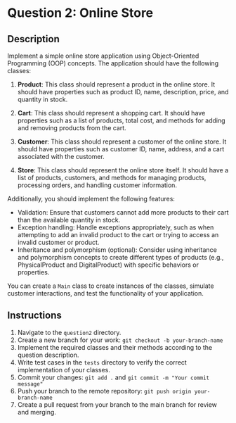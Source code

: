 # Question 2: Online Store

## Description

Implement a simple online store application using Object-Oriented Programming (OOP) concepts. The application should have the following classes:

1. **Product**: This class should represent a product in the online store. It should have properties such as product ID, name, description, price, and quantity in stock.

2. **Cart**: This class should represent a shopping cart. It should have properties such as a list of products, total cost, and methods for adding and removing products from the cart.

3. **Customer**: This class should represent a customer of the online store. It should have properties such as customer ID, name, address, and a cart associated with the customer.

4. **Store**: This class should represent the online store itself. It should have a list of products, customers, and methods for managing products, processing orders, and handling customer information.

Additionally, you should implement the following features:

- Validation: Ensure that customers cannot add more products to their cart than the available quantity in stock.
- Exception handling: Handle exceptions appropriately, such as when attempting to add an invalid product to the cart or trying to access an invalid customer or product.
- Inheritance and polymorphism (optional): Consider using inheritance and polymorphism concepts to create different types of products (e.g., PhysicalProduct and DigitalProduct) with specific behaviors or properties.

You can create a `Main` class to create instances of the classes, simulate customer interactions, and test the functionality of your application.

## Instructions

1. Navigate to the `question2` directory.
2. Create a new branch for your work: `git checkout -b your-branch-name`
3. Implement the required classes and their methods according to the question description.
4. Write test cases in the `tests` directory to verify the correct implementation of your classes.
5. Commit your changes: `git add .` and `git commit -m "Your commit message"`
6. Push your branch to the remote repository: `git push origin your-branch-name`
7. Create a pull request from your branch to the main branch for review and merging.